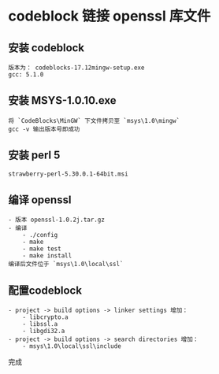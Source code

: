 # codeblock 链接 openssl 库文件

## 安装 codeblock
    版本为： codeblocks-17.12mingw-setup.exe
    gcc: 5.1.0

## 安装 MSYS-1.0.10.exe
    将 `CodeBlocks\MinGW` 下文件拷贝至 `msys\1.0\mingw`
    gcc -v 输出版本号即成功

## 安装 perl 5
    strawberry-perl-5.30.0.1-64bit.msi

## 编译 openssl
    - 版本 openssl-1.0.2j.tar.gz
    - 编译
        - ./config
        - make
        - make test
        - make install
    编译后文件位于 `msys\1.0\local\ssl`

## 配置codeblock
    - project -> build options -> linker settings 增加：
        - libcrypto.a
        - libssl.a
        - libgdi32.a
    - project -> build options -> search directories 增加：
        - msys\1.0\local\ssl\include

完成 